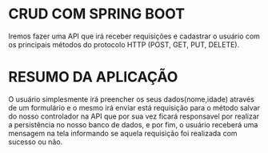 # CRUD COM SPRING BOOT
Iremos fazer uma API que irá receber requisições e cadastrar o usuário com os principais métodos do protocolo HTTP (POST, GET, PUT, DELETE).
# RESUMO DA APLICAÇÃO
O usuário simplesmente irá preencher os seus dados(nome,idade) através de um formulário e o mesmo irá enviar está requisição para o método salvar do nosso controlador
na API que por sua vez ficará responsavel por realizar a persistência no nosso banco de dados, e por fim, o usuário receberá uma mensagem na tela informando se aquela
requisição foi realizada com sucesso ou não.
